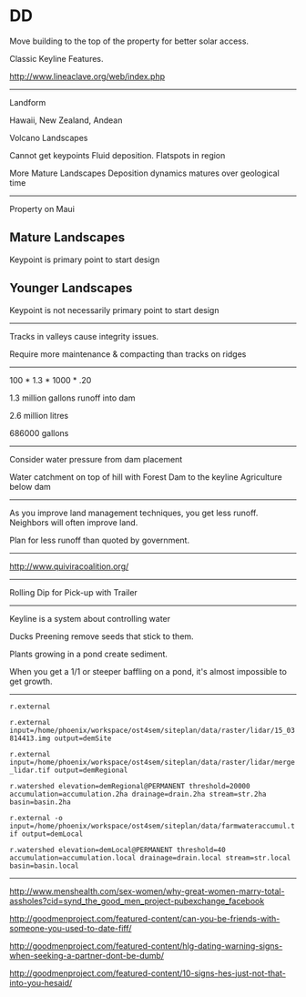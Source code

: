 # DD

Move building to the top of the property for better solar access.

Classic Keyline Features.

<a href="http://www.lineaclave.org/web/index.php" target="_blank">http://www.lineaclave.org/web/index.php</a>

---

Landform

Hawaii, New Zealand, Andean

Volcano Landscapes

Cannot get keypoints
Fluid deposition. Flatspots in region

More Mature Landscapes
Deposition dynamics matures over geological time
 
---

Property on Maui



## Mature Landscapes

Keypoint is primary point to start design

## Younger Landscapes

Keypoint is not necessarily primary point to start design

---

Tracks in valleys cause integrity issues.

Require more maintenance & compacting than tracks on ridges

---

100 * 1.3 * 1000 * .20

1.3 million gallons runoff into dam

2.6 million litres

686000 gallons

---

Consider water pressure from dam placement

Water catchment on top of hill with Forest
Dam to the keyline
Agriculture below dam

---

As you improve land management techniques, you get less runoff. Neighbors will often improve land.

Plan for less runoff than quoted by government.

---

<a href="http://www.quiviracoalition.org/" target="_blank">http://www.quiviracoalition.org/</a>

---

Rolling Dip for Pick-up with Trailer

---

Keyline is a system about controlling water

Ducks Preening remove seeds that stick to them.

Plants growing in a pond create sediment.

When you get a 1/1 or steeper baffling on a pond, it's almost impossible to get growth.

---

`r.external`

`r.external input=/home/phoenix/workspace/ost4sem/siteplan/data/raster/lidar/15_03814413.img output=demSite`

`r.external input=/home/phoenix/workspace/ost4sem/siteplan/data/raster/lidar/merge_lidar.tif output=demRegional`

`r.watershed elevation=demRegional@PERMANENT threshold=20000 accumulation=accumulation.2ha drainage=drain.2ha stream=str.2ha basin=basin.2ha`

`r.external -o input=/home/phoenix/workspace/ost4sem/siteplan/data/farmwateraccumul.tif output=demLocal`

`r.watershed elevation=demLocal@PERMANENT threshold=40 accumulation=accumulation.local drainage=drain.local stream=str.local basin=basin.local`

---

<a href="http://www.menshealth.com/sex-women/why-great-women-marry-total-assholes?cid=synd_the_good_men_project-pubexchange_facebook" target="_blank">http://www.menshealth.com/sex-women/why-great-women-marry-total-assholes?cid=synd_the_good_men_project-pubexchange_facebook</a>

<a href="http://goodmenproject.com/featured-content/can-you-be-friends-with-someone-you-used-to-date-fiff/" target="_blank">http://goodmenproject.com/featured-content/can-you-be-friends-with-someone-you-used-to-date-fiff/</a>

<a href="http://goodmenproject.com/featured-content/hlg-dating-warning-signs-when-seeking-a-partner-dont-be-dumb/" target="_blank">http://goodmenproject.com/featured-content/hlg-dating-warning-signs-when-seeking-a-partner-dont-be-dumb/</a>

<a href="http://goodmenproject.com/featured-content/10-signs-hes-just-not-that-into-you-hesaid/" target="_blank">http://goodmenproject.com/featured-content/10-signs-hes-just-not-that-into-you-hesaid/</a>
